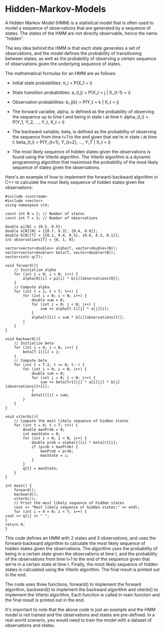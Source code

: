 # Hidden-Markov-Models

A Hidden Markov Model (HMM) is a statistical model that is often used to model a sequence of observations that are generated by a sequence of states. The states of the HMM are not directly observable, hence the name "hidden".

The key idea behind the HMM is that each state generates a set of observations, and the model defines the probability of transitioning between states, as well as the probability of observing a certain sequence of observations given the underlying sequence of states.

The mathematical formulas for an HMM are as follows:

- Initial state probabilities:
π_i = P(X_1 = i)

- State transition probabilities:
a_{i,j} = P(X_t = j | X_{t-1} = i)

- Observation probabilities:
b_j(k) = P(Y_t = k | X_t = j)

- The forward variable, alpha, is defined as the probability of observing the sequence up to time t and being in state i at time t:
alpha_{t,i} = P(Y_1, Y_2, ..., Y_t, X_t = i)

- The backward variable, beta, is defined as the probability of observing the sequence from time t+1 to the end given that we're in state i at time t:
beta_{t,i} = P(Y_{t+1}, Y_{t+2}, ..., Y_T | X_t = i)

- The most likely sequence of hidden states given the observations is found using the Viterbi algorithm. The Viterbi algorithm is a dynamic programming algorithm that maximizes the probability of the most likely sequence of states given the observations.

Here's an example of how to implement the forward-backward algorithm in C++ to calculate the most likely sequence of hidden states given the observations:

```
#include <iostream>
#include <vector>
using namespace std;

const int N = 2; // Number of states
const int T = 3; // Number of observations

double pi[N] = {0.5, 0.5};
double a[N][N] = {{0.7, 0.3}, {0.4, 0.6}};
double b[N][T] = {{0.1, 0.4, 0.5}, {0.6, 0.3, 0.1}};
int observations[T] = {0, 1, 0};

vector<vector<double>> alpha(T, vector<double>(N));
vector<vector<double>> beta(T, vector<double>(N));
vector<int> q(T);

void forward(){
    // Initialize alpha
    for (int i = 0; i < N; i++) {
        alpha[0][i] = pi[i] * b[i][observations[0]];
    }
    // Compute alpha
    for (int t = 1; t < T; t++) {
        for (int i = 0; i < N; i++) {
            double sum = 0;
            for (int j = 0; j < N; j++) {
                sum += alpha[t-1][j] * a[j][i];
            }
            alpha[t][i] = sum * b[i][observations[t]];
        }
    }
}

void backward(){
    // Initialize beta
    for (int i = 0; i < N; i++) {
        beta[T-1][i] = 1;
    }
    // Compute beta
    for (int t = T-2; t >= 0; t--) {
        for (int i = 0; i < N; i++) {
            double sum = 0;
            for (int j = 0; j < N; j++) {
                sum += beta[t+1][j] * a[i][j] * b[j][observations[t+1]];
            }
            beta[t][i] = sum;
        }
    }
}

void viterbi(){
    // Compute the most likely sequence of hidden states
    for (int t = 0; t < T; t++) {
        double maxProb = 0;
        int maxState = 0;
        for (int i = 0; i < N; i++) {
            double prob = alpha[t][i] * beta[t][i];
            if (prob > maxProb) {
                maxProb = prob;
                maxState = i;
            }
        }
        q[t] = maxState;
    }
}

int main() {
    forward();
    backward();
    viterbi();
    // Print the most likely sequence of hidden states
    cout << "Most likely sequence of hidden states:" << endl;
    for (int i = 0 = 0; i < T; i++) {
cout << q[i] << " ";
}
return 0;
}
```

This code defines an HMM with 2 states and 3 observations, and uses the forward-backward algorithm to calculate the most likely sequence of hidden states given the observations. The algorithm uses the probability of being in a certain state given the observations at time t, and the probability of the observations from time t+1 to the end of the sequence given that we're in a certain state at time t. Finally, the most likely sequence of hidden states is calculated using the Viterbi algorithm. The final result is printed out in the end.

The code uses three functions, forward() to implement the forward algorithm, backward() to implement the backward algorithm and viterbi() to implement the Viterbi algorithm, Each function is called in main function and the final result is printed out in the end.

It's important to note that the above code is just an example and the HMM model is not trained and the observations and states are pre-defined. In a real-world scenario, you would need to train the model with a dataset of observations and states.

